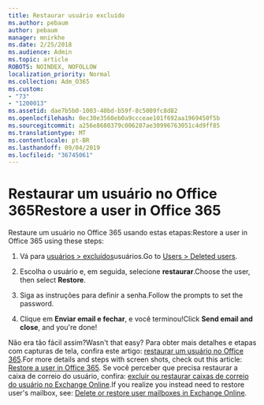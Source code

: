 ```yaml
---
title: Restaurar usuário excluído
ms.author: pebaum
author: pebaum
manager: mnirkhe
ms.date: 2/25/2018
ms.audience: Admin
ms.topic: article
ROBOTS: NOINDEX, NOFOLLOW
localization_priority: Normal
ms.collection: Adm_O365
ms.custom:
- "73"
- "1200013"
ms.assetid: dae7b5b0-1003-40bd-b59f-8c5009fc8d82
ms.openlocfilehash: 0ec30e3560eb0a9ccceae101f692aa1969450f5b
ms.sourcegitcommit: a256e8680379c006287ae30996763051c4d9ff85
ms.translationtype: MT
ms.contentlocale: pt-BR
ms.lasthandoff: 09/04/2019
ms.locfileid: "36745061"
---
```

# <a name="restore-a-user-in-office-365"></a><span data-ttu-id="396c7-102">Restaurar um usuário no Office 365</span><span class="sxs-lookup"><span data-stu-id="396c7-102">Restore a user in Office 365</span></span>

<span data-ttu-id="396c7-103">Restaure um usuário no Office 365 usando estas etapas:</span><span class="sxs-lookup"><span data-stu-id="396c7-103">Restore a user in Office 365 using these steps:</span></span>
  
1. <span data-ttu-id="396c7-104">Vá para [usuários \> excluídos](https://admin.microsoft.com/adminportal/home#/deletedusers)usuários.</span><span class="sxs-lookup"><span data-stu-id="396c7-104">Go to [Users \> Deleted users](https://admin.microsoft.com/adminportal/home#/deletedusers).</span></span>

2. <span data-ttu-id="396c7-105">Escolha o usuário e, em seguida, selecione **restaurar**.</span><span class="sxs-lookup"><span data-stu-id="396c7-105">Choose the user, then select **Restore**.</span></span>

3. <span data-ttu-id="396c7-106">Siga as instruções para definir a senha.</span><span class="sxs-lookup"><span data-stu-id="396c7-106">Follow the prompts to set the password.</span></span>

4. <span data-ttu-id="396c7-107">Clique em **Enviar email e fechar**, e você terminou!</span><span class="sxs-lookup"><span data-stu-id="396c7-107">Click **Send email and close**, and you're done!</span></span>

<span data-ttu-id="396c7-108">Não era tão fácil assim?</span><span class="sxs-lookup"><span data-stu-id="396c7-108">Wasn't that easy?</span></span> <span data-ttu-id="396c7-109">Para obter mais detalhes e etapas com capturas de tela, confira este artigo: [restaurar um usuário no Office 365](https://docs.microsoft.com/office365/admin/add-users/restore-user).</span><span class="sxs-lookup"><span data-stu-id="396c7-109">For more details and steps with screen shots, check out this article: [Restore a user in Office 365](https://docs.microsoft.com/office365/admin/add-users/restore-user).</span></span> <span data-ttu-id="396c7-110">Se você perceber que precisa restaurar a caixa de correio do usuário, confira: [excluir ou restaurar caixas de correio do usuário no Exchange Online](https://docs.microsoft.com/exchange/recipients-in-exchange-online/delete-or-restore-mailboxes).</span><span class="sxs-lookup"><span data-stu-id="396c7-110">If you realize you instead need to restore user's mailbox, see: [Delete or restore user mailboxes in Exchange Online](https://docs.microsoft.com/exchange/recipients-in-exchange-online/delete-or-restore-mailboxes).</span></span>